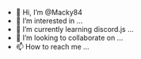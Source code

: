 - 👋 Hi, I’m @Macky84
- 👀 I’m interested in ...
- 🌱 I’m currently learning discord.js ...
- 💞️ I’m looking to collaborate on ...
- 📫 How to reach me ...

<!---
Macky84/Macky84 is a ✨ special ✨ repository because its `README.md` (this file) appears on your GitHub profile.
You can click the Preview link to take a look at your changes.
--->
